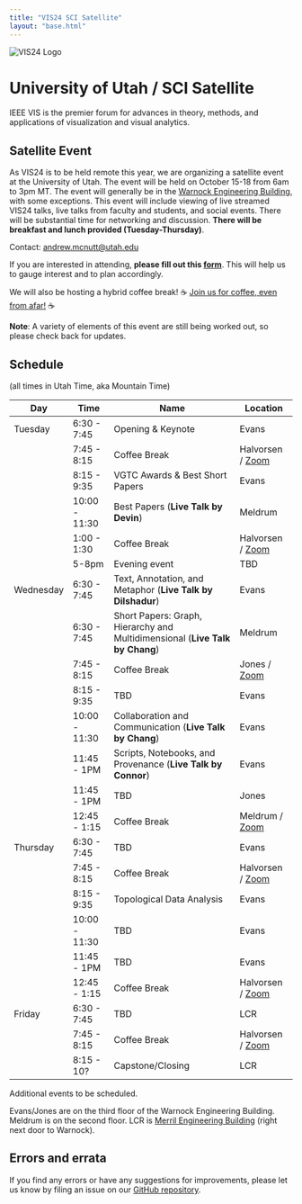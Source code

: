 ```yaml
---
title: "VIS24 SCI Satellite"
layout: "base.html"
---
```


![VIS24 Logo](/assets/logo.png)

# University of Utah / SCI Satellite

IEEE VIS is the premier forum for advances in theory, methods, and applications of visualization and visual analytics.

## Satellite Event

As VIS24 is to be held remote this year, we are organizing a satellite event at the University of Utah. The event will be held on October 15-18 from 6am to 3pm MT. The event will generally be in the [Warnock Engineering Building](<https://www.google.com/maps/place/Warnock+Engineering+Building+(WEB)/@40.7677631,-111.8474332,17z/data=!3m1!4b1!4m6!3m5!1s0x87525f91e2e11b31:0x66eb3e5e585fbdd4!8m2!3d40.7677631!4d-111.8448583!16s%2Fg%2F1yl498l5s?entry=ttu&g_ep=EgoyMDI0MTAwMi4xIKXMDSoASAFQAw%3D%3D>), with some exceptions. This event will include viewing of live streamed VIS24 talks, live talks from faculty and students, and social events. There will be substantial time for networking and discussion. **There will be breakfast and lunch provided (Tuesday-Thursday)**.

Contact: [andrew.mcnutt@utah.edu](mailto:andrew.mcnutt@utah.edu)

If you are interested in attending, **please fill out this [form](https://forms.gle/Mb1hSye7jD4diFTo6)**. This will help us to gauge interest and to plan accordingly.

We will also be hosting a hybrid coffee break! ☕ [Join us for coffee, even from afar!](./coffee) ☕

**Note**: A variety of elements of this event are still being worked out, so please check back for updates.

## Schedule

(all times in Utah Time, aka Mountain Time)

| Day       | Time          | Name                                                                         | Location |
| --------- | ------------- | ---------------------------------------------------------------------------- | -------- |
| Tuesday   | 6:30 - 7:45   | Opening & Keynote                                                            | Evans    |
|           | 7:45 - 8:15   | Coffee Break                   | Halvorsen / [Zoom](https://utah.zoom.us/j/92719330333) |
|           | 8:15 - 9:35   | VGTC Awards & Best Short Papers                                              | Evans    |
|           | 10:00 - 11:30 | Best Papers (**Live Talk by Devin**)                                         | Meldrum  |
|           | 1:00 - 1:30   | Coffee Break                   | Halvorsen / [Zoom](https://utah.zoom.us/j/92719330333) |
|           | 5-8pm         | Evening event                                                                | TBD      |
| Wednesday | 6:30 - 7:45   | Text, Annotation, and Metaphor (**Live Talk by Dilshadur**)                  | Evans    |
|           | 6:30 - 7:45   | Short Papers: Graph, Hierarchy and Multidimensional (**Live Talk by Chang**) | Meldrum  |
|           | 7:45 - 8:15   | Coffee Break                       | Jones / [Zoom](https://utah.zoom.us/j/92719330333) |
|           | 8:15 - 9:35   | TBD                                                                          | Evans    |
|           | 10:00 - 11:30 | Collaboration and Communication (**Live Talk by Chang**)                     | Evans    |
|           | 11:45 - 1PM   | Scripts, Notebooks, and Provenance (**Live Talk by Connor**)                 | Evans    |
|           | 11:45 - 1PM   | TBD                                                                          | Jones    |
|           | 12:45 - 1:15  | Coffee Break                     | Meldrum / [Zoom](https://utah.zoom.us/j/92719330333) |
| Thursday  | 6:30 - 7:45   | TBD                                                                          | Evans    |
|           | 7:45 - 8:15   | Coffee Break                   | Halvorsen / [Zoom](https://utah.zoom.us/j/92719330333) |
|           | 8:15 - 9:35   | Topological Data Analysis                                                    | Evans    |
|           | 10:00 - 11:30 | TBD                                                                          | Evans    |
|           | 11:45 - 1PM   | TBD                                                                          | Evans    |
|           | 12:45 - 1:15  | Coffee Break                   | Halvorsen / [Zoom](https://utah.zoom.us/j/92719330333) |
| Friday    | 6:30 - 7:45   | TBD                                                                          | LCR      |
|           | 7:45 - 8:15   | Coffee Break                   | Halvorsen / [Zoom](https://utah.zoom.us/j/92719330333) |
|           | 8:15 - 10?    | Capstone/Closing                                                             | LCR      |

Additional events to be scheduled.

Evans/Jones are on the third floor of the Warnock Engineering Building.
Meldrum is on the second floor.
LCR is [Merril Engineering Building](https://www.google.com/maps?client=firefox-b-1-d&sca_esv=5241be8b9e995615&output=search&q=merrill+engineering+building&source=lnms&fbs=AEQNm0Aa4sjWe7Rqy32pFwRj0UkWd8nbOJfsBGGB5IQQO6L3J3ppPdoHI1O-XvbXbpNjYYyyK5vBQSXmmfgAtXwDT_UwvibZ0pSIVFX3lVg5uBH9KRkcNkP3cvvJNBG5JuLgxBs03YF7ZheWmRhqfgCmBhS5o6SAZhDu3x8rWio402rJbDrei-2czWxVeRKadRtxLzMWgsQxFmZAWJEMLz75bbUBEJgcKw&entry=mc&ved=1t:200715&ictx=111) (right next door to Warnock).

## Errors and errata

If you find any errors or have any suggestions for improvements, please let us know by filing an issue on our [GitHub repository](https://github.com/mcnuttandrew/vis24-utah-satellite/).

